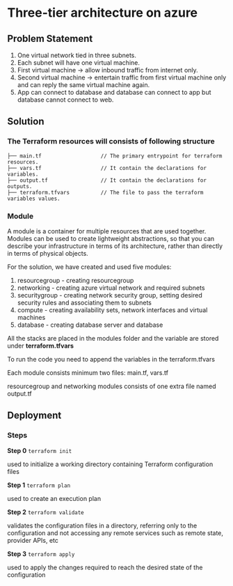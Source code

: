 # Three-tier architecture on azure


## Problem Statement

1. One virtual network tied in three subnets.
2. Each subnet will have one virtual machine.
3. First virtual machine -> allow inbound traffic from internet only.
4. Second virtual machine -> entertain traffic from first virtual machine only and can reply the same virtual machine again.
5. App can connect to database and database can connect to app but database cannot connect to web.


## Solution

### The Terraform resources will consists of following structure

```
├── main.tf                   // The primary entrypoint for terraform resources.
├── vars.tf                   // It contain the declarations for variables.
├── output.tf                 // It contain the declarations for outputs.
├── terraform.tfvars          // The file to pass the terraform variables values.
```

### Module

A module is a container for multiple resources that are used together. Modules can be used to create lightweight abstractions, so that you can describe your infrastructure in terms of its architecture, rather than directly in terms of physical objects.

For the solution, we have created and used five modules:
1. resourcegroup - creating resourcegroup
2. networking - creating azure virtual network and required subnets
3. securitygroup - creating network security group, setting desired security rules and associating them to subnets
4. compute - creating availability sets, network interfaces and virtual machines
5. database - creating database server and database

All the stacks are placed in the modules folder and the variable are stored under **terraform.tfvars**

To run the code you need to append the variables in the terraform.tfvars

Each module consists minimum two files: main.tf, vars.tf

resourcegroup and networking modules consists of one extra file named output.tf

## Deployment

### Steps

**Step 0** `terraform init`

used to initialize a working directory containing Terraform configuration files

**Step 1** `terraform plan`

used to create an execution plan

**Step 2** `terraform validate`

validates the configuration files in a directory, referring only to the configuration and not accessing any remote services such as remote state, provider APIs, etc

**Step 3** `terraform apply`

used to apply the changes required to reach the desired state of the configuration
